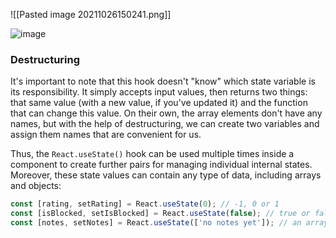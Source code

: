 ![[Pasted image 20211026150241.png]]

![image](https://pictures.s3.yandex.net/resources/S10_10.4_02_01_hooks_local_1596301469.png)

### Destructuring

It's important to note that this hook doesn't "know" which state variable is its responsibility. It simply accepts input values, then returns two things: that same value (with a new value, if you've updated it) and the function that can change this value. On their own, the array elements don't have any names, but with the help of destructuring, we can create two variables and assign them names that are convenient for us.

Thus, the `React.useState()` hook can be used multiple times inside a component to create further pairs for managing individual internal states. Moreover, these state values can contain any type of data, including arrays and objects:

```jsx
const [rating, setRating] = React.useState(0); // -1, 0 or 1
const [isBlocked, setIsBlocked] = React.useState(false); // true or false
const [notes, setNotes] = React.useState(['no notes yet']); // an array of strings
```